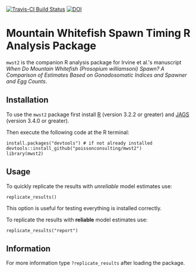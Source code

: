 [![Travis-CI Build Status](https://travis-ci.org/poissonconsulting/mwst2.svg?branch=master)](https://travis-ci.org/poissonconsulting/mwst2)
[![DOI](https://zenodo.org/badge/doi/10.5281/zenodo.32592.svg)](http://dx.doi.org/10.5281/zenodo.32592)

# Mountain Whitefish Spawn Timing R Analysis Package

`mwst2` is the companion R analysis package for Irvine et al.'s manuscript
*When Do Mountain Whitefish (Prosopium williamsoni) Spawn? A Comparison of Estimates Based on Gonadosomatic Indices and Spawner and Egg Counts*.

## Installation

To use the `mwst2` package first install 
[R](http://cran.r-project.org) (version 3.2.2 or greater) and
[JAGS](http://mcmc-jags.sourceforge.net) (version 3.4.0 or greater).

Then execute the following code at the R terminal:
```
install.packages("devtools") # if not already installed
devtools::install_github("poissonconsulting/mwst2")
library(mwst2)
```

## Usage

To quickly replicate the results with *unreliable* model estimates use:
```
replicate_results()
```
This option is useful for testing everything is installed correctly.

To replicate the results with **reliable** model estimates use:
```
replicate_results("report")
```

## Information

For more information type `?replicate_results` after loading the package.
